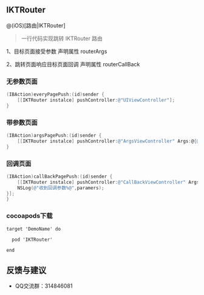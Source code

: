 


## IKTRouter
@(iOS)[路由|IKTRouter]

> 一行代码实现跳转
IKTRouter 路由

1、目标页面接受参数 声明属性 routerArgs

2、跳转页面响应目标页面回调 声明属性 routerCallBack

### 无参数页面
``` objectivec
(IBAction)everyPagePush:(id)sender {
	[[IKTRouter instalce] pushController:@"UIViewController"];
}
```

### 带参数页面
``` objectivec
(IBAction)argsPagePush:(id)sender {
	[[IKTRouter instalce] pushController:@"ArgsViewController" Args:@{@"par":@"router"}];
}
```

### 回调页面
``` objectivec
(IBAction)callBackPagePush:(id)sender {
	[[IKTRouter instalce] pushController:@"CallBackViewController" Args:@{@"po":@"callBack"} CallBack:^(NSDictionary *paramers) {
    NSLog(@"收到回调参数%@",paramers);
}];
}
```

### cocoapods下载
``` 
target 'DemoName' do

  pod 'IKTRouter'

end

```


## 反馈与建议
- QQ交流群：314846081
